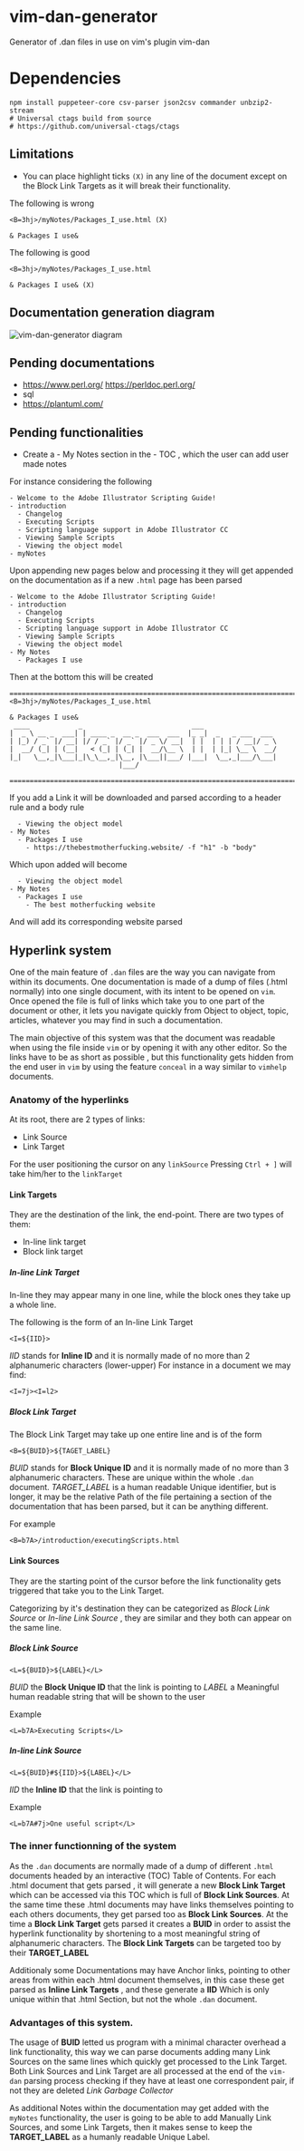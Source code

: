 # vim-dan-generator

Generator of .dan files in use on vim's plugin vim-dan



# Dependencies

```
npm install puppeteer-core csv-parser json2csv commander unbzip2-stream
# Universal ctags build from source
# https://github.com/universal-ctags/ctags
```

## Limitations

- You can place highlight ticks `(X)` in any line of the document except on the Block Link Targets as it will break their functionality.

The following is wrong
```
<B=3hj>/myNotes/Packages_I_use.html (X)

& Packages I use&
``` 
The following is good

```
<B=3hj>/myNotes/Packages_I_use.html

& Packages I use& (X)
```

## Documentation generation diagram

![vim-dan-generator diagram](./vim-dan-generator-graph.png)


## Pending documentations

- https://www.perl.org/
https://perldoc.perl.org/
- sql
- https://plantuml.com/

## Pending functionalities

- Create a - My Notes  section in the - TOC , which the user can add user made notes
    
For instance considering the following

```
- Welcome to the Adobe Illustrator Scripting Guide!
- introduction
  - Changelog
  - Executing Scripts
  - Scripting language support in Adobe Illustrator CC
  - Viewing Sample Scripts
  - Viewing the object model
- myNotes

```

Upon appending new pages below and processing it  they will get appended on the documentation as if a new `.html` page has been parsed


```
- Welcome to the Adobe Illustrator Scripting Guide!
- introduction
  - Changelog
  - Executing Scripts
  - Scripting language support in Adobe Illustrator CC
  - Viewing Sample Scripts
  - Viewing the object model
- My Notes
  - Packages I use
```

Then at the bottom this will be created


```
=========================================================================================================
<B=3hj>/myNotes/Packages_I_use.html

& Packages I use&
 ____            _                           ___                   
|  _ \ __ _  ___| | ____ _  __ _  ___  ___  |_ _|  _   _ ___  ___  
| |_) / _` |/ __| |/ / _` |/ _` |/ _ \/ __|  | |  | | | / __|/ _ \ 
|  __/ (_| | (__|   < (_| | (_| |  __/\__ \  | |  | |_| \__ \  __/ 
|_|   \__,_|\___|_|\_\__,_|\__, |\___||___/ |___|  \__,_|___/\___| 
                           |___/                                   

=========================================================================================================
```

If you add a Link it will be downloaded and parsed according to a header rule and a body rule

```
  - Viewing the object model
- My Notes
  - Packages I use
    - https://thebestmotherfucking.website/ -f "h1" -b "body"
```

Which upon added will become

```
  - Viewing the object model
- My Notes
  - Packages I use
    - The best motherfucking website
```

And will add its corresponding website parsed




## Hyperlink system


One of the main feature of `.dan` files are the way you can navigate from within its documents. 
One documentation is made of a dump of files (.html normally) into one single document, with its intent to be opened on `vim`. Once opened the file is full of links which take you to one part of the document or other, it lets you navigate quickly from Object to object, topic, articles, whatever you may find in such a documentation.

The main objective of this system was that the document was readable when using the file inside `vim` or by opening it with any other editor. So the links have to be as short as possible , but this functionality gets hidden from the end user in `vim` by using the feature `conceal` in a way similar to `vimhelp` documents.

### Anatomy of the hyperlinks

At its root, there are 2 types of links:

- Link Source
- Link Target

For the user positioning the cursor on any `linkSource` Pressing `Ctrl + ]` will take him/her to the `linkTarget`


#### Link Targets

They are the destination of the link, the end-point. There are two types of them:
- In-line link target
- Block link target

##### In-line Link Target

In-line they may appear many in one line, while the block ones they take up a whole line.

The following is the form of an In-line Link Target

```
<I=${IID}>
```
*IID* stands for **Inline ID** and it is normally made of no more than 2 alphanumeric characters (lower-upper)
For instance in a document we may find:

```
<I=7j><I=l2>
```


##### Block Link Target

The Block Link Target may take up one entire line and is of the form

```
<B=${BUID}>${TAGET_LABEL}
```

*BUID* stands for **Block Unique ID** and it is normally made of no more than 3 alphanumeric characters.  These are unique within the whole `.dan` document.
*TARGET_LABEL* is a human readable Unique identifier, but is longer, it may be the relative Path of the file pertaining a section of the documentation that has been parsed, but it can be anything different.

For example

```
<B=b7A>/introduction/executingScripts.html
```


#### Link Sources

They are the starting point of the cursor before the link functionality gets triggered that take you to the Link Target.

Categorizing by it's destination they can be categorized as *Block Link Source* or *In-line Link Source* , they are similar and they both can appear on the same line.

##### Block Link Source

```
<L=${BUID}>${LABEL}</L>
```

*BUID* the **Block Unique ID** that the link is pointing to
*LABEL* a Meaningful human readable string that will be shown to the user

Example

```
<L=b7A>Executing Scripts</L>
```

##### In-line Link Source

```
<L=${BUID}#${IID}>${LABEL}</L>
```

*IID* the **Inline ID** that the link is pointing to

Example

```
<L=b7A#7j>One useful script</L>
```


### The inner functionning of the system


As the `.dan` documents are normally made of a dump of different `.html` documents headed by an interactive (TOC) Table of Contents. For each .html document that gets parsed , it will generate a new **Block Link Target** which can be accessed via this TOC which is full of **Block Link Sources**.
At the same time these .html documents may have links themselves pointing to each others documents, they get parsed too as **Block Link Sources**. 
At the time a **Block Link Target** gets parsed it creates a **BUID** in order to assist the hyperlink functionality by shortening to a most meaningful string of alphanumeric characters.
The **Block Link Targets** can be targeted too by their **TARGET_LABEL**

Additionaly some Documentations may have Anchor links, pointing to other areas from within each .html document themselves, in this case these get parsed as **Inline Link Targets** , and these generate a **IID** Which is only unique within that .html Section, but not the whole `.dan` document.


### Advantages of this system. 


The usage of **BUID** letted us program with a minimal character overhead a link functionality, this way we can parse documents adding many Link Sources on the same lines which quickly get processed to the Link Target.
Both Link Sources and Link Target are all processed at the end of the `vim-dan` parsing process checking if they have at least one correspondent pair, if not they are deleted *Link Garbage Collector*

As additional Notes within the documentation may get added with the `myNotes` functionality, the user is going to be able to add Manually Link Sources, and some Link Targets, then it makes sense to keep the **TARGET_LABEL** as a humanly readable Unique Label.


